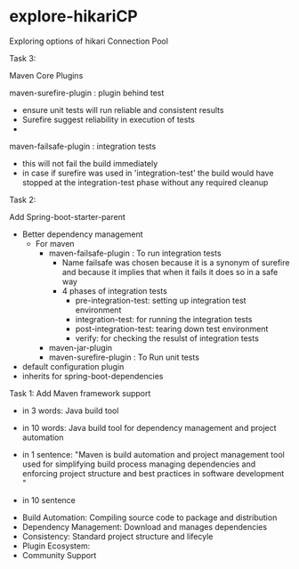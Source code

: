 # explore-hikariCP
Exploring options of hikari Connection Pool

Task 3: 

Maven Core Plugins

maven-surefire-plugin : plugin behind test
  - ensure unit tests will run reliable and consistent results
  - Surefire suggest reliability in execution of tests
  - 
maven-failsafe-plugin : integration tests
  - this will not fail the build immediately
  - in case if surefire was used in 'integration-test' the build would have stopped 
    at the integration-test phase without any required cleanup


Task 2:

Add Spring-boot-starter-parent
- Better dependency management
  - For maven
    - maven-failsafe-plugin : To run integration tests
      - Name failsafe was chosen because it is a synonym of surefire and because it implies that when it fails it does so in a safe way
      - 4 phases of integration tests
        - pre-integration-test: setting up integration test environment
        - integration-test: for running the integration tests
        - post-integration-test: tearing down test environment
        - verify: for checking the resulst of integration tests
    - maven-jar-plugin
    - maven-surefire-plugin : To Run unit tests
- default configuration plugin
- inherits for spring-boot-dependencies


Task 1:
Add Maven framework support

- in 3 words: Java build tool

- in 10 words: Java build tool for dependency management and project automation

- in 1 sentence: "Maven is build automation and project management tool used for simplifying build process managing dependencies and enforcing project structure and best practices in software development "

- in 10 sentence
* Build Automation: Compiling source code to package and distribution
* Dependency Management:  Download and manages dependencies
* Consistency: Standard project structure and lifecyle
* Plugin Ecosystem:
* Community Support
